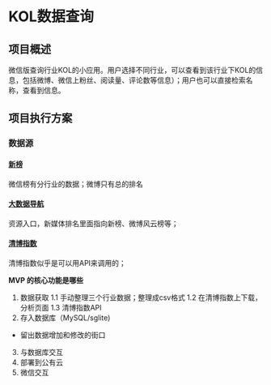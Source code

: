 # KOL数据查询


## 项目概述
微信版查询行业KOL的小应用。用户选择不同行业，可以查看到该行业下KOL的信息，包括微博、微信上粉丝、阅读量、评论数等信息）；用户也可以直接检索名称，查看到信息。

## 项目执行方案

### 数据源
#### [新榜](http://www.newrank.cn/)

微信榜有分行业的数据；微博只有总的排名

#### [大数据导航](http://hao.199it.com/)
资源入口，新媒体排名里面指向新榜、微博风云榜等；

#### [清博指数](http://www.gsdata.cn/)
清博指数似乎是可以用API来调用的；





**MVP 的核心功能是哪些**

1. 数据获取
  1.1 手动整理三个行业数据；整理成csv格式
  1.2 在清博指数上下载，分析页面
  1.3 清博指数API
2. 存入数据库（MySQL/sglite)
  - 留出数据增加和修改的街口
3. 与数据库交互
4. 部署到公有云
5. 微信交互
